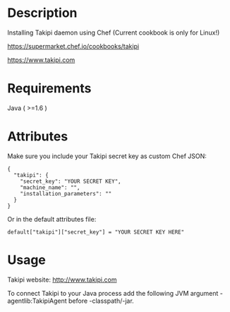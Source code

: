 Description
===========
Installing Takipi daemon using Chef (Current cookbook is only for Linux!)

https://supermarket.chef.io/cookbooks/takipi

https://www.takipi.com

Requirements
============
Java ( >=1.6 )

Attributes
==========
Make sure you include your Takipi secret key as custom Chef JSON:
```
{
  "takipi": {
    "secret_key": "YOUR SECRET KEY",
    "machine_name": "",
    "installation_parameters": ""
  }
}
```
Or in the default attributes file:
```
default["takipi"]["secret_key"] = "YOUR SECRET KEY HERE"
```

Usage
=====
Takipi website: http://www.takipi.com

To connect Takipi to your Java process add the following JVM argument -agentlib:TakipiAgent before -classpath/-jar.

